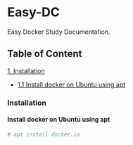 # Easy-DC
Easy Docker Study Documentation.

## Table of Content
[1. Installation](#installation)
- [1.1 Install docker on Ubuntu using apt](#install-ubuntu)



### <a name='installation'>Installation</a>
#### <a name='install-ubuntu'>Install docker on Ubuntu using apt</a>
```bash
# apt install docker.io
```
